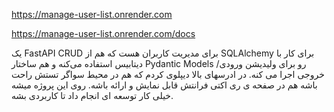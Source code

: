 https://manage-user-list.onrender.com

https://manage-user-list.onrender.com/docs


یک FastAPI CRUD برای مدیریت کاربران هست که هم از SQLAlchemy برای کار با دیتابیس استفاده می‌کنه و هم ساختار Pydantic Models رو برای ولیدیشن ورودی/خروجی اجرا می کنه. در ادرسهای بالا دیپلوی کردم که هم در محیط سواگر تستش راحت باشه هم در صفحه ی ری اکتی فرانتش قابل نمایش و ارائه باشه.
روی این پروژه میشه  خیلی کار توسعه ای انجام داد تا کاربردی بشه.

 
